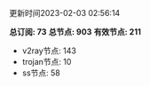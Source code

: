 更新时间2023-02-03 02:56:14

**总订阅: 73**
**总节点: 903**
**有效节点: 211**
- v2ray节点: 143
- trojan节点: 10
- ss节点: 58
